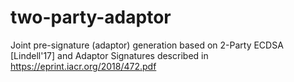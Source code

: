 # two-party-adaptor
Joint pre-signature (adaptor) generation based on 2-Party ECDSA [Lindell'17] and Adaptor Signatures described in https://eprint.iacr.org/2018/472.pdf
